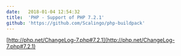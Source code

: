 ```yaml
---
date:	2018-01-04 12:54:32
title:	'PHP - Support of PHP 7.2.1'
github: 'https://github.com/Scalingo/php-buildpack'
---
```


[http://php.net/ChangeLog-7.php#7.2.1](http://php.net/ChangeLog-7.php#7.2.1)
